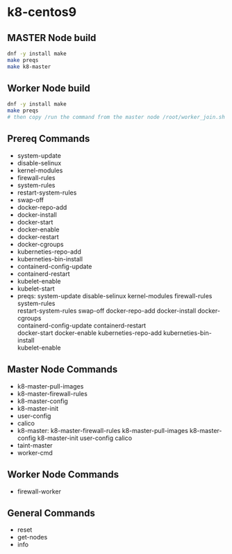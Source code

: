 # k8-centos9




## MASTER Node build

```bash
dnf -y install make
make preqs
make k8-master
```

## Worker Node build

```bash
dnf -y install make
make preqs
# then copy /run the command from the master node /root/worker_join.sh
```

## Prereq Commands
- system-update
- disable-selinux
- kernel-modules
- firewall-rules
- system-rules
- restart-system-rules
- swap-off
- docker-repo-add
- docker-install
- docker-start
- docker-enable
- docker-restart
- docker-cgroups
- kuberneties-repo-add
- kuberneties-bin-install
- containerd-config-update
- containerd-restart
- kubelet-enable
- kubelet-start
- preqs: system-update disable-selinux kernel-modules firewall-rules system-rules \
       restart-system-rules swap-off docker-repo-add docker-install docker-cgroups \
	   containerd-config-update containerd-restart \
	   docker-start docker-enable  kuberneties-repo-add kuberneties-bin-install \
	    kubelet-enable 


## Master Node Commands
- k8-master-pull-images
- k8-master-firewall-rules
- k8-master-config
- k8-master-init
- user-config
- calico
- k8-master:  k8-master-firewall-rules k8-master-pull-images  k8-master-config k8-master-init user-config calico
- taint-master
- worker-cmd

## Worker Node Commands
- firewall-worker

## General Commands
- reset
- get-nodes
- info
